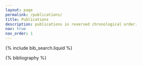 ```yaml
---
layout: page
permalink: /publications/
title: Publications
description: publications in reversed chronological order. 
nav: true
nav_order: 1
---
```


<!-- _pages/publications.md -->

<!-- Bibsearch Feature -->

{% include bib_search.liquid %}

<div class="publications">

{% bibliography %}

</div>
